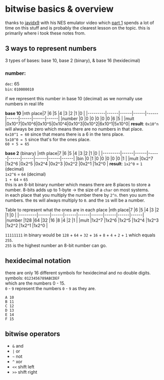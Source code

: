# bitwise basics & overview

thanks to [javidx9](https://www.youtube.com/channel/UC-yuWVUplUJZvieEligKBkA) with his NES emulator video which [part 1](https://www.youtube.com/watch?v=F8kx56OZQhg&t=310s) spends a lot of time on this stuff and is probably the clearest lesson on the topic. this is primarily where i took these notes from.

## 3 ways to represent numbers

3 types of bases: base 10, base 2 (binary), & base 16 (hexidecimal)

### number:  
`dec`: 65   
`bin`: `010000010`

if we represent this number in base 10 (decimal) as we normally use numbers in real life 

**base 10**
|nth place|7     |6     |5     |4     |3     |2     |1     |0     |
|---------|------|------|------|------|------|------|------|------|
|number   |0     |0     |0     |0     |0     |0     |6     |5     |
|mult     |0x10^7|0x10^6|0x10^5|0x10^4|0x10^3|0x10^2|6x10^1|5x10^0|
**result**: 
`0x10^n` will always be zero which means there are no numbers in that place.  
`6x10^1 = 60` since that means there is a 6 in the tens place.  
`5x10^0 = 5` since that's for the ones place.  
`60 + 5 = 65`

**base 2** (binary)
|nth place|7     |6     |5     |4     |3     |2     |1     |0     |
|---------|------|------|------|------|------|------|------|------|
|bin      |0     |1     |0     |0     |0     |0     |0     |1     |
|mult     |0x2^7 |1x2^6 |0x2^5 |0x2^4 |0x2^3 |0x2^2 |0x2^1 |1x2^0 |
**result**: 
`1x2^0` = `1` (decimal)  
`1x2^6` = `64` (decimal)  
`1 + 64` = `65`  
this is an 8-bit binary number which means there are 8 places to store a number. 8-bits adds up to 1-byte -> the size of a `char` on most systems.  
in each place that you multiply the number there by `2^n`. then you sum the numbers. the `0`s will always multiply to `0`. and the `1`s will be a number.

Table to represent what the ones are in each place
|nth place|7     |6     |5     |4     |3     |2     |1     |0     |
|---------|------|------|------|------|------|------|------|------|
|number   |128   |64    |32    |16    |8     |4     |2     |1     |
|mult     |1x2^7 |1x2^6 |1x2^5 |1x2^4 |1x2^3 |1x2^2 |1x2^1 |1x2^0 |

`11111111` in binary would be `128` + `64` + `32` + `16` + `8` + `4` + `2` + `1` which equals `255`.  
`255` is the highest number an 8-bit number can go.

## hexidecimal notation

there are only 16 different symbols for hexidecimal and no double digits.  
symbols: `0123456789ABCDEF`  
which are the numbers 0 - 15.  
`0` - `9` represent the numbers `0` - `9` as they are.  
```
A 10
B 11
C 12
D 13
E 14
F 15
```


## bitwise operators

- `&` and
- `|` or
- `~` not
- `^` xor
- `<<` shift left
- `>>` shift right
